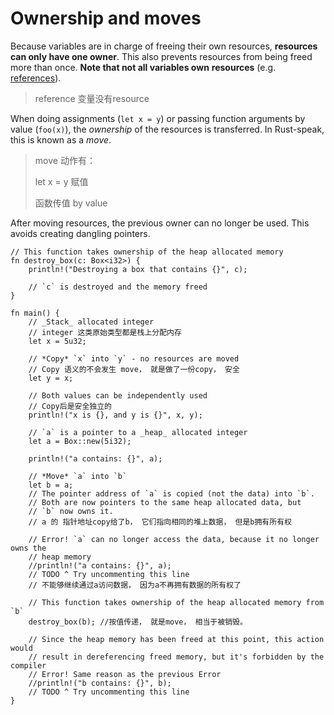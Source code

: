 # Ownership and moves

Because variables are in charge of freeing their own resources, 
**resources can only have one owner**. This also prevents resources 
from being freed more than once. **Note that not all variables own** 
**resources** (e.g. [references]).

> reference 变量没有resource



When doing assignments (`let x = y`) or passing function arguments by value
(`foo(x)`), the *ownership* of the resources is transferred. In Rust-speak, 
this is known as a *move*.

> move 动作有： 
>
> let x = y 赋值
>
> 函数传值 by value



After moving resources, the previous owner can no longer be used. This avoids
creating dangling pointers.

```rust,editable
// This function takes ownership of the heap allocated memory
fn destroy_box(c: Box<i32>) {
    println!("Destroying a box that contains {}", c);

    // `c` is destroyed and the memory freed
}

fn main() {
    // _Stack_ allocated integer
    // integer 这类原始类型都是栈上分配内存 
    let x = 5u32;

    // *Copy* `x` into `y` - no resources are moved
    // Copy 语义的不会发生 move， 就是做了一份copy， 安全
    let y = x;

    // Both values can be independently used
    // Copy后是安全独立的
    println!("x is {}, and y is {}", x, y);

    // `a` is a pointer to a _heap_ allocated integer
    let a = Box::new(5i32);

    println!("a contains: {}", a);

    // *Move* `a` into `b`
    let b = a;
    // The pointer address of `a` is copied (not the data) into `b`.
    // Both are now pointers to the same heap allocated data, but
    // `b` now owns it.
    // a 的 指针地址copy给了b， 它们指向相同的堆上数据， 但是b拥有所有权
    
    // Error! `a` can no longer access the data, because it no longer owns the
    // heap memory
    //println!("a contains: {}", a);
    // TODO ^ Try uncommenting this line
    // 不能够继续通过a访问数据， 因为a不再拥有数据的所有权了

    // This function takes ownership of the heap allocated memory from `b`
    destroy_box(b); //按值传递， 就是move， 相当于被销毁。 

    // Since the heap memory has been freed at this point, this action would
    // result in dereferencing freed memory, but it's forbidden by the compiler
    // Error! Same reason as the previous Error
    //println!("b contains: {}", b);
    // TODO ^ Try uncommenting this line
}
```

[references]: ../flow_control/match/destructuring/destructure_pointers.md
